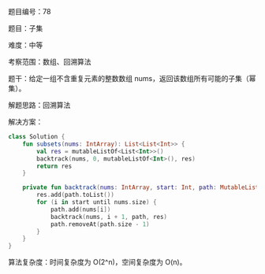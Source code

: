 题目编号：78

题目：子集

难度：中等

考察范围：数组、回溯算法

题干：给定一组不含重复元素的整数数组 nums，返回该数组所有可能的子集（幂集）。

解题思路：回溯算法

解决方案：

```kotlin
class Solution {
    fun subsets(nums: IntArray): List<List<Int>> {
        val res = mutableListOf<List<Int>>()
        backtrack(nums, 0, mutableListOf<Int>(), res)
        return res
    }

    private fun backtrack(nums: IntArray, start: Int, path: MutableList<Int>, res: MutableList<List<Int>>) {
        res.add(path.toList())
        for (i in start until nums.size) {
            path.add(nums[i])
            backtrack(nums, i + 1, path, res)
            path.removeAt(path.size - 1)
        }
    }
}
```

算法复杂度：时间复杂度为 O(2^n)，空间复杂度为 O(n)。